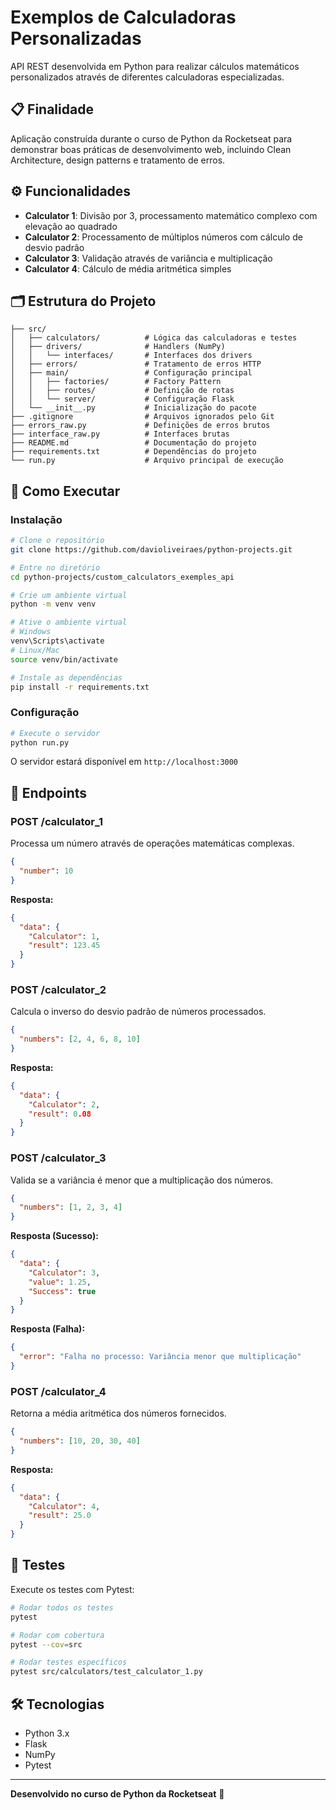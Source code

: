 # Exemplos de Calculadoras Personalizadas

API REST desenvolvida em Python para realizar cálculos matemáticos personalizados através de diferentes calculadoras especializadas.

## 📋 Finalidade

Aplicação construída durante o curso de Python da Rocketseat para demonstrar boas práticas de desenvolvimento web, incluindo Clean Architecture, design patterns e tratamento de erros.

## ⚙️ Funcionalidades

- **Calculator 1**: Divisão por 3, processamento matemático complexo com elevação ao quadrado
- **Calculator 2**: Processamento de múltiplos números com cálculo de desvio padrão
- **Calculator 3**: Validação através de variância e multiplicação
- **Calculator 4**: Cálculo de média aritmética simples

## 🗂️ Estrutura do Projeto

```
├── src/
│   ├── calculators/          # Lógica das calculadoras e testes
│   ├── drivers/              # Handlers (NumPy)
│   │   └── interfaces/       # Interfaces dos drivers
│   ├── errors/               # Tratamento de erros HTTP
│   ├── main/                 # Configuração principal
│   │   ├── factories/        # Factory Pattern
│   │   ├── routes/           # Definição de rotas
│   │   └── server/           # Configuração Flask
│   └── __init__.py           # Inicialização do pacote
├── .gitignore                # Arquivos ignorados pelo Git
├── errors_raw.py             # Definições de erros brutos
├── interface_raw.py          # Interfaces brutas
├── README.md                 # Documentação do projeto
├── requirements.txt          # Dependências do projeto
└── run.py                    # Arquivo principal de execução
```

## 🚀 Como Executar

### Instalação

```bash
# Clone o repositório
git clone https://github.com/davioliveiraes/python-projects.git

# Entre no diretório
cd python-projects/custom_calculators_exemples_api

# Crie um ambiente virtual
python -m venv venv

# Ative o ambiente virtual
# Windows
venv\Scripts\activate
# Linux/Mac
source venv/bin/activate

# Instale as dependências
pip install -r requirements.txt
```

### Configuração

```bash
# Execute o servidor
python run.py
```

O servidor estará disponível em `http://localhost:3000`

## 📡 Endpoints

### POST /calculator_1
Processa um número através de operações matemáticas complexas.
```json
{
  "number": 10
}
```

**Resposta:**
```json
{
  "data": {
    "Calculator": 1,
    "result": 123.45
  }
}
```

### POST /calculator_2
Calcula o inverso do desvio padrão de números processados.
```json
{
  "numbers": [2, 4, 6, 8, 10]
}
```

**Resposta:**
```json
{
  "data": {
    "Calculator": 2,
    "result": 0.08
  }
}
```

### POST /calculator_3
Valida se a variância é menor que a multiplicação dos números.
```json
{
  "numbers": [1, 2, 3, 4]
}
```

**Resposta (Sucesso):**
```json
{
  "data": {
    "Calculator": 3,
    "value": 1.25,
    "Success": true
  }
}
```

**Resposta (Falha):**
```json
{
  "error": "Falha no processo: Variância menor que multiplicação"
}
```

### POST /calculator_4
Retorna a média aritmética dos números fornecidos.
```json
{
  "numbers": [10, 20, 30, 40]
}
```

**Resposta:**
```json
{
  "data": {
    "Calculator": 4,
    "result": 25.0
  }
}
```

## 🧪 Testes

Execute os testes com Pytest:

```bash
# Rodar todos os testes
pytest

# Rodar com cobertura
pytest --cov=src

# Rodar testes específicos
pytest src/calculators/test_calculator_1.py
```

## 🛠️ Tecnologias

- Python 3.x
- Flask
- NumPy
- Pytest

---

**Desenvolvido no curso de Python da Rocketseat** 🚀